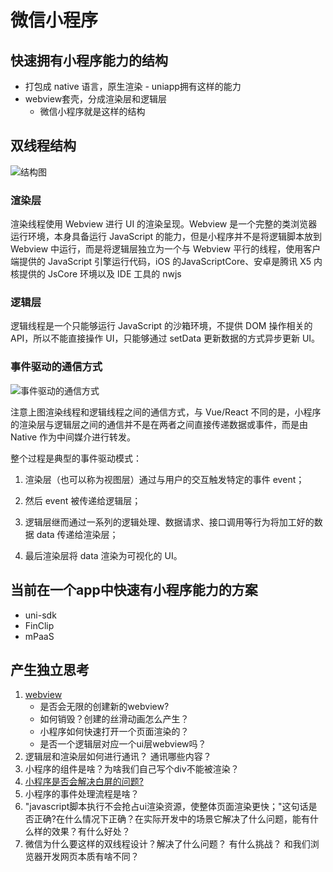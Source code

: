 # 微信小程序

## 快速拥有小程序能力的结构

- 打包成 native 语言，原生渲染  - uniapp拥有这样的能力
- webview套壳，分成渲染层和逻辑层
  - 微信小程序就是这样的结构

## 双线程结构

![结构图](https://eux-public.bj.bcebos.com/2018/08/15/tgy-wx-k.jpg)

### 渲染层

渲染线程使用 Webview 进行 UI 的渲染呈现。Webview 是一个完整的类浏览器运行环境，本身具备运行 JavaScript 的能力，但是小程序并不是将逻辑脚本放到 Webview 中运行，而是将逻辑层独立为一个与 Webview 平行的线程，使用客户端提供的 JavaScript 引擎运行代码，iOS 的JavaScriptCore、安卓是腾讯 X5 内核提供的 JsCore 环境以及 IDE 工具的 nwjs 

### 逻辑层

逻辑线程是一个只能够运行 JavaScript 的沙箱环境，不提供 DOM 操作相关的 API，所以不能直接操作 UI，只能够通过 setData 更新数据的方式异步更新 UI。

### 事件驱动的通信方式

![事件驱动的通信方式](https://img2020.cnblogs.com/blog/595796/202105/595796-20210517181813421-1609752624.png)

注意上图渲染线程和逻辑线程之间的通信方式，与 Vue/React 不同的是，小程序的渲染层与逻辑层之间的通信并不是在两者之间直接传递数据或事件，而是由 Native 作为中间媒介进行转发。

整个过程是典型的事件驱动模式：

1. 渲染层（也可以称为视图层）通过与用户的交互触发特定的事件 event；

2. 然后 event 被传递给逻辑层；

3. 逻辑层继而通过一系列的逻辑处理、数据请求、接口调用等行为将加工好的数据 data 传递给渲染层；

4. 最后渲染层将 data 渲染为可视化的 UI。


## 当前在一个app中快速有小程序能力的方案

- uni-sdk 
- FinClip
- mPaaS

## 产生独立思考

1. [webview](./webview.md)
   - 是否会无限的创建新的webview?
   - 如何销毁？创建的丝滑动画怎么产生？
   - 小程序如何快速打开一个页面渲染的？
   - 是否一个逻辑层对应一个ui层webview吗？  
2. 逻辑层和渲染层如何进行通讯？ 通讯哪些内容？
3. 小程序的组件是啥？为啥我们自己写个div不能被渲染？
4. [小程序是否会解决白屏的问题?](./webview.md)
5. 小程序的事件处理流程是啥？
6. "javascript脚本执行不会抢占ui渲染资源，使整体页面渲染更快；"这句话是否正确?在什么情况下正确？在实际开发中的场景它解决了什么问题，能有什么样的效果？有什么好处？
7. 微信为什么要这样的双线程设计？解决了什么问题？ 有什么挑战？ 和我们浏览器开发网页本质有啥不同？
  